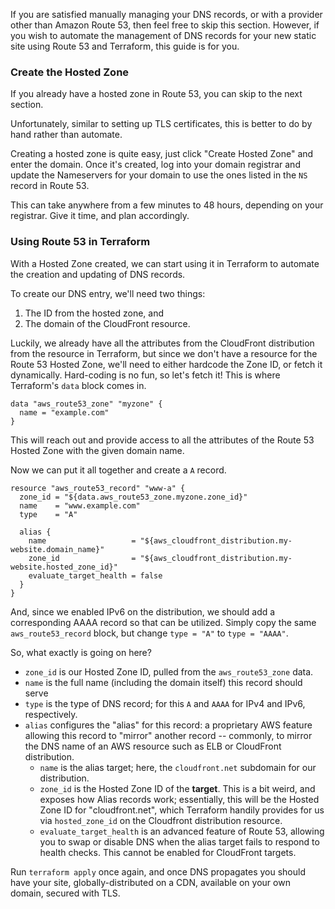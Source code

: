 If you are satisfied manually managing your DNS records, or with a provider
other than Amazon Route 53, then feel free to skip this section. However, if you
wish to automate the management of DNS records for your new static site using
Route 53 and Terraform, this guide is for you.

### Create the Hosted Zone

If you already have a hosted zone in Route 53, you can skip to the next section.

Unfortunately, similar to setting up TLS certificates, this is better to do by
hand rather than automate.

Creating a hosted zone is quite easy, just click "Create Hosted Zone" and enter
the domain. Once it's created, log into your domain registrar and update the
Nameservers for your domain to use the ones listed in the `NS` record in Route
53.

This can take anywhere from a few minutes to 48 hours, depending on your
registrar. Give it time, and plan accordingly.

### Using Route 53 in Terraform

With a Hosted Zone created, we can start using it in Terraform to automate the
creation and updating of DNS records.

To create our DNS entry, we'll need two things:

1. The ID from the hosted zone, and
2. The domain of the CloudFront resource.

Luckily, we already have all the attributes from the CloudFront distribution
from the resource in Terraform, but since we don't have a resource for the Route
53 Hosted Zone, we'll need to either hardcode the Zone ID, or fetch it
dynamically. Hard-coding is no fun, so let's fetch it! This is where Terraform's
`data` block comes in.

```
data "aws_route53_zone" "myzone" {
  name = "example.com"
}
```

This will reach out and provide access to all the attributes of the Route 53
Hosted Zone with the given domain name.

Now we can put it all together and create a `A` record.

```
resource "aws_route53_record" "www-a" {
  zone_id = "${data.aws_route53_zone.myzone.zone_id}"
  name    = "www.example.com"
  type    = "A"

  alias {
    name                   = "${aws_cloudfront_distribution.my-website.domain_name}"
    zone_id                = "${aws_cloudfront_distribution.my-website.hosted_zone_id}"
    evaluate_target_health = false
  }
}
```

And, since we enabled IPv6 on the distribution, we should add a corresponding
AAAA record so that can be utilized. Simply copy the same `aws_route53_record`
block, but change `type = "A"` to `type = "AAAA"`.

So, what exactly is going on here?

* `zone_id` is our Hosted Zone ID, pulled from the `aws_route53_zone` data.
* `name` is the full name (including the domain itself) this record should serve
* `type` is the type of DNS record; for this `A` and `AAAA` for IPv4 and IPv6,
  respectively.
* `alias` configures the "alias" for this record: a proprietary AWS feature
  allowing this record to "mirror" another record -- commonly, to mirror the DNS
  name of an AWS resource such as ELB or CloudFront distribution.
	* `name` is the alias target; here, the `cloudfront.net` subdomain for our
	  distribution.
	* `zone_id` is the Hosted Zone ID of the **target**. This is a bit weird,
	  and exposes how Alias records work; essentially, this will be the Hosted
	  Zone ID for "cloudfront.net", which Terraform handily provides for us via
	  `hosted_zone_id` on the Cloudfront distribution resource.
	* `evaluate_target_health` is an advanced feature of Route 53, allowing you
	  to swap or disable DNS when the alias target fails to respond to health
	  checks. This cannot be enabled for CloudFront targets.

Run `terraform apply` once again, and once DNS propagates you should have your
site, globally-distributed on a CDN, available on your own domain, secured with
TLS.
